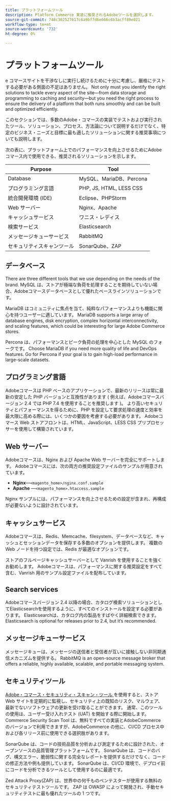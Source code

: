 ```yaml
---
title: プラットフォームツール
description: Platform Commerce 実装に推奨されるAdobeツールを選択します。
source-git-commit: 748c302527617c6a9bf7d6e666c6b3acff89e021
workflow-type: tm+mt
source-wordcount: '732'
ht-degree: 0%

---
```



# プラットフォームツール

e コマースサイトを干渉なしに実行し続けるために十分に考慮し、厳格にテストする必要がある側面の不足はありません。 Not only must you identify the right solutions to tackle every aspect of the site—from data storage and programming to caching and security—but you need the right process to ensure the delivery of a platform that both runs smoothly and can be built and optimized efficiently.

このセクションでは、多数のAdobe・コマースの実装でテストおよび実行されたツール、ソリューション、プロセス、方法論について説明するだけでなく、特定のビジネス・ニーズと目標に最も適したソリューションに関する推奨事項についても説明します。

次の表に、プラットフォーム上でのパフォーマンスを向上させるためにAdobeコマース内で使用できる、推奨されるソリューションを示します。

| Purpose | Tool |
|------------------------------------------|-------------------------|
| Database | MySQL、MariaDB、Percona |
| プログラミング言語 | PHP, JS, HTML, LESS CSS |
| 統合開発環境 (IDE) | Eclipse、PHPStorm |
| Web サーバー | Nginx、Apache |
| キャッシュサービス | ワニス・レディス |
| 検索サービス | Elasticsearch |
| メッセージキューサービス | RabbitMQ |
| セキュリティスキャンツール | SonarQube、ZAP |

## データベース

There are three different tools that we use depending on the needs of the brand. MySQL は、ストアが極端な負荷を処理することを期待していない場合、Adobeコマースデータベースとして優れたベースラインソリューションです。

MariaDB はコミュニティに焦点を当て、純粋なパフォーマンスよりも機能に関心を持つユーザーに適しています。 MariaDB supports a large array of database engines, disk encryption, complex horizontal interconnectivity, and scaling features, which could be interesting for large Adobe Commerce stores.

Percona は、パフォーマンスとピーク負荷の処理を中心とした MySQL のフォークです。 Choose MariaDB if you need more quality of life and DevOps features. Go for Percona if your goal is to gain high-load performance in large-scale datasets.

## プログラミング言語

Adobeコマースは PHP ベースのアプリケーションで、最新のリリースは常に最新の安定した PHP バージョンと互換性があります ( 例えば、Adobeコマースバージョン 2.4 では PHP 7.4 を使用することを推奨します )。 より高いセキュリティとパフォーマンスを得るために、PHP を設定して要求処理の速度と効率を最大限に高める際には、いくつかの要因を考慮する必要があります。 Adobeコマース Web ストアフロントは、HTML、JavaScript、LESS CSS プリプロセッサーを使用して構築されています。

## Web サーバー

Adobeコマースは、Nginx および Apache Web サーバーを完全にサポートします。 Adobeコマースには、次の両方の推奨設定ファイルのサンプルが用意されています。

- **Nginx**—`<magento_home>/nginx.conf.sample`
- **Apache** —`<magento_home>.htaccess.sample`

Nginx サンプルには、パフォーマンスを向上させるための設定が含まれ、再構成が必要ないように設計されています。

## キャッシュサービス

Adobeコマースは、Redis、Memcache、filesystem、データベースなど、キャッシュとセッションデータを保存する多数のオプションを提供します。 複数の Web ノードを持つ設定では、Redis が最適なオプションです。

ストアのフルページキャッシュサーバーとして Vanrish を使用することを強くお勧めします。 Adobeコマースは、パフォーマンスに関する推奨設定をすべて含む、Vanrish 用のサンプル設定ファイルを配布しています。

## Search services

Adobeコマースバージョン 2.4 以降の場合、カタログ検索ソリューションとしてElasticsearchを使用するように、すべてのインストールを設定する必要があります。 Elasticsearchは、カタログ内の製品をすばやく詳細検索できます。 Elasticsearch is optional for releases prior to 2.4, but it’s recommended.

## メッセージキューサービス

メッセージキューは、メッセージの送信者と受信者が互いに接触しない非同期通信メカニズムを提供する。 RabbitMQ is an open-source message broker that offers a reliable, highly available, scalable, and portable messaging system.

## セキュリティツール

[Adobe・コマース・セキュリティ・スキャン・ツール ](https://docs.magento.com/user-guide/magento/security-scan.html) を使用すると、ストア Web サイトを定期的に監視し、セキュリティ上の既知のリスク、マルウェア、最新でないソフトウェアの更新を受け取ることができます。 通常、このツールの使用は、ユーザー受け入れテスト (UAT) を開始する際に開始します。 Commerce Security Scan Tool は、無料ですべての実装とAdobeCommerce のバージョンで利用できますが、AdobeCommerce の他に、CI/CD プロセス中および各リリース前に使用できる選択肢があります。

SonarQube は、コードの技術品質を分析および測定するために設計された、オープンソースの品質管理プラットフォームです。 SonarQube は、コードのバグ、構文エラー、脆弱性に関する完全なレポートを提供するだけでなく、コードの修正方法や例も提供しています。 SonarQube は、CI/CD 環境で、デプロイ前にコードを分析できるツールとして使用するのに最適です。

Zed Attack Proxy(ZAP) は、世界中の何千ものペンテスターが使用する無料のセキュリティテストツールです。 ZAP は OWASP によって開発され、手動セキュリティテストに最も優れたツールの 1 つです。
